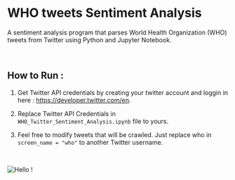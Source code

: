 # WHO tweets Sentiment Analysis

A sentiment analysis program that parses World Health Organization (WHO) tweets from Twitter using Python and Jupyter Notebook.

<br />

## How to Run :

1) Get Twitter API credentials by creating your twitter account and loggin in here : https://developer.twitter.com/en.

2) Replace Twitter API Credentials in `WHO_Twitter_Sentiment_Analysis.ipynb` file to yours.

3) Feel free to modify tweets that will be crawled. Just replace who in `screen_name = "who"` to another Twitter username.

<br />

![Hello !](https://api.visitorbadge.io/api/VisitorHit?user=kevinadhiguna&repo=WHO-tweets-sentiment-analysis&label=thanks%20for%20dropping%20in%20!&labelColor=%23000000&countColor=%23FFFFFF)
